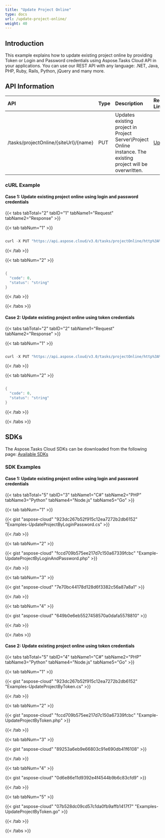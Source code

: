 ```yaml
---
title: "Update Project Online"
type: docs
url: /update-project-online/
weight: 40
---
```


## **Introduction**
This example explains how to update existing project online by providing Token or Login and Password credentials using Aspose.Tasks Cloud API in your applications. You can use our REST API with any language: .NET, Java, PHP, Ruby, Rails, Python, jQuery and many more.
## **API Information**

|**API**|**Type**|**Description**|**Resource Link**|
| :- | :- | :- | :- |
|/tasks/projectOnline/{siteUrl}/{name}|PUT|Updates existing project in Project Server\Project Online instance. The existing project will be overwritten.|[UpdateProject](https://apireference.aspose.cloud/tasks/#/TasksProjectOnline/UpdateProject)|
### **cURL Example**
#### **Case 1:** **Update existing project online using login and password credentials**

{{< tabs tabTotal="2" tabID="1" tabName1="Request" tabName2="Response" >}}

{{< tab tabNum="1" >}}

```java

curl -X PUT "https://api.aspose.cloud/v3.0/tasks/projectOnline/http%3A%2F%2Fproject_server_instance.local%2Fsites%2Fpwa/NewProductDev.mpp?userName=SomeLogin" -H "accept: application/json" -H "x-sharepoint-password: SomePassword" -H "Content-Type: application/json" -H "x-aspose-client: Containerize.Swagger" -d "{ \"projectName\": \"string\", \"projectGuid\": \"string\", \"timeout\": \"string\", \"pollingInterval\": \"string\"}"

```

{{< /tab >}}

{{< tab tabNum="2" >}}

```java

{
  "code": 0,
  "status": "string"
}

```

{{< /tab >}}

{{< /tabs >}}

#### **Case 2:** **Update existing project online using token credentials**

{{< tabs tabTotal="2" tabID="2" tabName1="Request" tabName2="Response" >}}

{{< tab tabNum="1" >}}

```java

curl -X PUT "https://api.aspose.cloud/v3.0/tasks/projectOnline/http%3A%2F%2Fproject_server_instance.local%2Fsites%2Fpwa/NewProductDev.mpp" -H "accept: application/json" -H "x-project-online-token: SOMESECRETTOKEN" -H "Content-Type: application/json" -H "x-aspose-client: Containerize.Swagger" -d "{ \"projectName\": \"string\", \"projectGuid\": \"string\", \"timeout\": \"string\", \"pollingInterval\": \"string\"}"

```

{{< /tab >}}

{{< tab tabNum="2" >}}

```java

{
  "code": 0,
  "status": "string"
}

```

{{< /tab >}}

{{< /tabs >}}
## **SDKs**
The Aspose.Tasks Cloud SDKs can be downloaded from the following page: [Available SDKs](/tasks/available-sdks/)
### **SDK Examples**
#### **Case 1:** **Update existing project online using login and password credentials**

{{< tabs tabTotal="5" tabID="3" tabName1="C#" tabName2="PHP" tabName3="Python" tabName4="Node.js" tabName5="Go" >}}

{{< tab tabNum="1" >}}

{{< gist "aspose-cloud" "923dc267b52f915c12ea7272b2db6152" "Examples-UpdateProjectByLoginPassword.cs" >}}

{{< /tab >}}

{{< tab tabNum="2" >}}

{{< gist "aspose-cloud" "fccd709b575ee217d7c150a67339fcbc" "Example-UpdateProjectByLoginAndPassword.php" >}}

{{< /tab >}}


{{< tab tabNum="3" >}}

{{< gist "aspose-cloud" "7e70bc44178d128d6f3382c56a87a8a1" >}}

{{< /tab >}}

{{< tab tabNum="4" >}}

{{< gist "aspose-cloud" "649b0e6eb5527458570a0dafa5578810" >}}

{{< /tab >}}

{{< /tabs >}}

#### **Case 2:** **Update existing project online using token credentials**

{{< tabs tabTotal="5" tabID="4" tabName1="C#" tabName2="PHP" tabName3="Python" tabName4="Node.js" tabName5="Go" >}}

{{< tab tabNum="1" >}}

{{< gist "aspose-cloud" "923dc267b52f915c12ea7272b2db6152" "Examples-UpdateProjectByToken.cs" >}}

{{< /tab >}}

{{< tab tabNum="2" >}}

{{< gist "aspose-cloud" "fccd709b575ee217d7c150a67339fcbc" "Example-UpdateProjectByToken.php" >}}

{{< /tab >}}

{{< tab tabNum="3" >}}

{{< gist "aspose-cloud" "89253a6eb9e66803c91e690db41f6108" >}}

{{< /tab >}}

{{< tab tabNum="4" >}}

{{< gist "aspose-cloud" "0d6e86e11d9392e4f4544b9b6c83cfd9" >}}

{{< /tab >}}

{{< tab tabNum="5" >}}

{{< gist "aspose-cloud" "07b528dc09cd57c1da0fb9affb1417f7" "Examples-UpdateProjectByToken.go" >}}

{{< /tab >}}

{{< /tabs >}}


